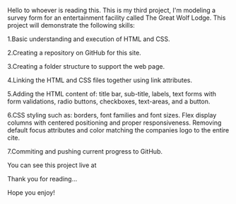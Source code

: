 Hello to whoever is reading this. This is my third project, I'm modeling a survey form for an entertainment facility called The Great Wolf Lodge. This project will demonstrate the following skills:

1.Basic understanding and execution of HTML and CSS.

2.Creating a repository on GitHub for this site.

3.Creating a folder structure to support the web page.

4.Linking the HTML and CSS files together using link attributes.

5.Adding the HTML content of: title bar, sub-title, labels, text forms with form validations, radio buttons, checkboxes, text-areas, and a button.

6.CSS styling such as: borders, font families and font sizes. Flex display columns with centered positioning and proper responsiveness. Removing default focus attributes and color matching the companies logo to the entire cite.

7.Commiting and pushing current progress to GitHub.

You can see this project live at 

Thank you for reading...

Hope you enjoy!